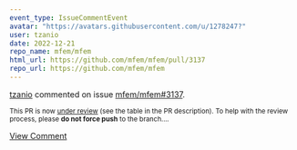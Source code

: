```yaml
---
event_type: IssueCommentEvent
avatar: "https://avatars.githubusercontent.com/u/1278247?"
user: tzanio
date: 2022-12-21
repo_name: mfem/mfem
html_url: https://github.com/mfem/mfem/pull/3137
repo_url: https://github.com/mfem/mfem
---
```


<a href='https://github.com/tzanio' target='_blank'>tzanio</a> commented on issue <a href='https://github.com/mfem/mfem/pull/3137' target='_blank'>mfem/mfem#3137</a>.

<small>This PR is now [under review](https://github.com/mfem/mfem/blob/master/CONTRIBUTING.md#pull-requests) (see the table in the PR description). To help with the review process, please **do not force push** to the branch....</small>

<a href='https://github.com/mfem/mfem/pull/3137' target='_blank'>View Comment</a>